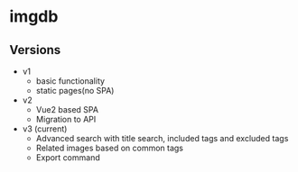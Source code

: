 # imgdb

## Versions

* v1
	- basic functionality
	- static pages(no SPA)
* v2
	- Vue2 based SPA
	- Migration to API
* v3 (current)
    - Advanced search with title search, included tags and excluded tags
    - Related images based on common tags
    - Export command